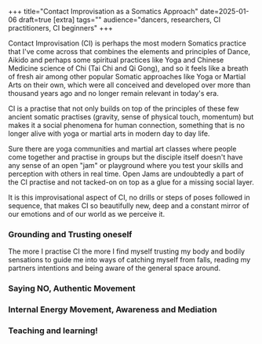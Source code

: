 +++
title="Contact Improvisation as a Somatics Approach"
date=2025-01-06
draft=true
[extra]
tags=""
audience="dancers, researchers, CI practitioners, CI beginners"
+++

Contact Improvisation (CI) is perhaps the most modern Somatics practice that I've come
across that combines the elements and principles of Dance, Aikido and
perhaps some spiritual practices like Yoga and Chinese Medicine science of
Chi (Tai Chi and Qi Gong), and so it feels like a breath of fresh air among
other popular Somatic approaches like Yoga or Martial Arts on their own,
which were all conceived and developed over more than thousand years ago and
no longer remain relevant in today's era.

<!-- more -->

CI is a practise that not only builds on top of the
principles of these few ancient somatic practises (gravity, sense of physical touch,
momentum) but makes it a social phenomena for human connection, something that is
no longer alive with yoga or martial arts in modern day to day life.

Sure there are yoga communities and martial art classes where people come
together and practise in groups but the disciple itself doesn't have any sense
of an open "jam" or playground where you test your skills and perception with
others in real time. Open Jams are undoubtedly a part of the CI practise and
not tacked-on on top as a glue for a missing social layer.

It is this improvisational aspect of CI, no drills or steps of poses followed in sequence,
that makes CI so beautifully new, deep and a constant mirror of our emotions
and of our world as we perceive it.

### Grounding and Trusting oneself

The more I practise CI the more I find myself trusting my body and bodily sensations
to guide me into ways of catching myself from falls, reading my partners
intentions and being aware of the general space around.

### Saying NO, Authentic Movement

### Internal Energy Movement, Awareness and Mediation

### Teaching and learning!

